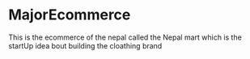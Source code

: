 # MajorEcommerce
This is the ecommerce of  the nepal called the Nepal mart which is the startUp idea bout building  the cloathing brand

